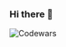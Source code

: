 ### Hi there 👋

![Codewars](https://github.r2v.ch/codewars?user=marcin-5&stroke=%2334455e&top_languages=true&theme=gradient)

<!--
**marcin-5/marcin-5** is a ✨ _special_ ✨ repository because its `README.md` (this file) appears on your GitHub profile.

Here are some ideas to get you started:

- 🔭 I’m currently working on ...
- 🌱 I’m currently learning ...
- 👯 I’m looking to collaborate on ...
- 🤔 I’m looking for help with ...
- 💬 Ask me about ...
- 📫 How to reach me: ...
- 😄 Pronouns: ...
- ⚡ Fun fact: ...
-->
